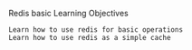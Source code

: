 Redis basic
Learning Objectives

    Learn how to use redis for basic operations
    Learn how to use redis as a simple cache

